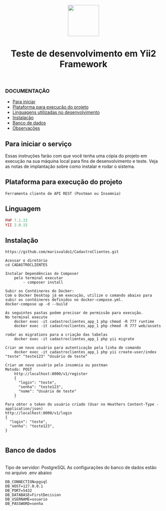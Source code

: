 <p align="center">
    <a href="https://github.com/yiisoft" target="_blank">
        <img src="https://avatars0.githubusercontent.com/u/993323" height="100px">
    </a>
    <h1 align="center">Teste de desenvolvimento em Yii2 Framework</h1>
    <br>
</p>

### DOCUMENTAÇÃO

- [Para iniciar](#para-iniciar-o-serviço)
- [Plataforma para execução do projeto](#plataforma-para-execução-do-projeto)
- [Linguagens utilizadas no desenvolvimento](#linguagem)
- [Instalação](#Instalação)
- [Banco de dados](#banco-de-dados)
- [Observações](#observações)

## Para iniciar o serviço 
Essas instruções farão com que você tenha uma cópia do projeto em execução na sua máquina local para fins de desenvolvimento e teste. Veja as notas de implantação sobre como instalar e rodar o sistema.

## Plataforma para execução do projeto

```Browser
Ferramenta cliente de API REST (Postman ou Insomnia)
```

## Linguagem

```php
PHP 7.1.33
YII 2.0.15
```

## Instalação

```Clonar o repositório
https://github.com/marisvaldo1/CadastroClientes.git

Acessar o diretório
cd CADASTROCLIENTES

Instalar Dependências do Composer
    pelo terminal executar 
        - composer install

Subir os Contêineres do Docker:
Com o Docker Desktop já em execução, utilize o comando abaixo para subir os contêineres definidos no docker-compose.yml.
docker-compose up -d --build

As seguintes pastas podem precisar de permissão para execução.
No terminal execute
    docker exec -it cadastroclientes_app_1 php chmod -R 777 runtime
    docker exec -it cadastroclientes_app_1 php chmod -R 777 web/assets
        
rodar as migrations para a criação das tabelas 
    docker exec -it cadastroclientes_app_1 php yii migrate

Criar um novo usuário para autenticação pela linha de comando
    docker exec -it cadastroclientes_app_1 php yii create-user/index "teste" "teste123" "Usuário de teste"

Criar um novo usuário pelo insomnia ou postman
Metodo: POST
    http://localhost:8000/v1/register
    {
      "login": "teste",
      "senha": "teste123",
      "nome": "Usuário de teste"
    }

Para obter o token do usuário criado (Usar no Heathers Content-Type - application/json)
http://localhost:8000/v1/login
{
  "login": "teste",
  "senha": "teste123",
}


```

## Banco de dados
</br>Tipo de servidor: PostgreSQL
As configurações do banco de dados estão no arquivo .env abaixo
<br>

```.env
DB_CONNECTION=pgsql
DB_HOST=127.0.0.1
DB_PORT=5432
DB_DATABASE=FirstDecision
DB_USERNAME=usuario
DB_PASSWORD=senha
```
